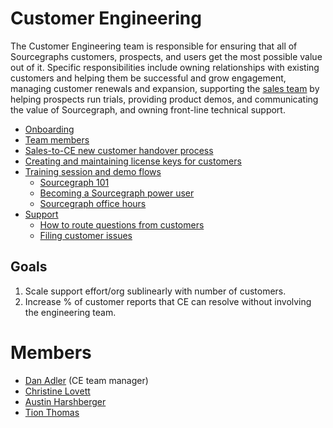 # Customer Engineering

The Customer Engineering team is responsible for ensuring that all of Sourcegraphs customers, prospects, and users get the most possible value out of it. Specific responsibilities include owning relationships with existing customers and helping them be successful and grow engagement, managing customer renewals and expansion, supporting the [sales team](../sales/index.md) by helping prospects run trials, providing product demos, and communicating the value of Sourcegraph, and owning front-line technical support.

- [Onboarding](onboarding.md)
- [Team members](#members)
- [Sales-to-CE new customer handover process](../sales/sales_to_ce_handover.md)
- [Creating and maintaining license keys for customers](license_keys.md)
- [Training session and demo flows](training.md)
  - [Sourcegraph 101](training.md#sourcegraph-101-standard-demo-flow)
  - [Becoming a Sourcegraph power user](training.md#becoming-a-sourcegraph-power-user)
  - [Sourcegraph office hours](training.md#sourcegraph-office-hours)
- [Support](support.md)
  - [How to route questions from customers](routing_questions.md)
  - [Filing customer issues](customer_issues.md)

## Goals

1. Scale support effort/org sublinearly with number of customers.
1. Increase % of customer reports that CE can resolve without involving the engineering team.

# Members

- [Dan Adler](../../company/team/index.md#dan-adler-he-him) (CE team manager)
- [Christine Lovett](../../company/team/index.md#christine-lovett-she-her)
- [Austin Harshberger](../../company/team/index.md#austin-harshberger-he-him)
- [Tion Thomas](../../company/team/index.md#tion-thomas-he-him)
